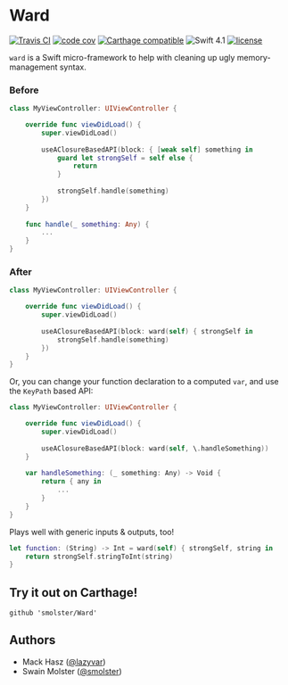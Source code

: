 # Ward
[![Travis CI](https://img.shields.io/travis/smolster/Ward/master.svg?style=flat-square)](https://travis-ci.org/smolster/Ward) [![code cov](https://img.shields.io/codecov/c/github/smolster/Ward.svg?style=flat-square)](https://codecov.io/gh/smolster/Ward) [![Carthage compatible](https://img.shields.io/badge/Carthage-compatible-4BC51D.svg?style=flat-square)](https://github.com/Carthage/Carthage) ![Swift 4.1](https://img.shields.io/badge/Swift-4.1-orange.svg?style=flat-square) [![license](	https://img.shields.io/github/license/smolster/Ward.svg?style=flat-square)](https://github.com/smolster/Ward/blob/master/LICENSE)

`ward` is a Swift micro-framework to help with cleaning up ugly memory-management syntax.

### Before
```swift
class MyViewController: UIViewController {

    override func viewDidLoad() {
        super.viewDidLoad()
        
        useAClosureBasedAPI(block: { [weak self] something in
            guard let strongSelf = self else {
                return
            }
            
            strongSelf.handle(something)
        })
    }
    
    func handle(_ something: Any) { 
        ...
    }
}
```

### After

```swift
class MyViewController: UIViewController {

    override func viewDidLoad() {
        super.viewDidLoad()
        
        useAClosureBasedAPI(block: ward(self) { strongSelf in
            strongSelf.handle(something)
        })
    }
}
```

Or, you can change your function declaration to a computed `var`, and use the `KeyPath` based API:

```swift
class MyViewController: UIViewController {

    override func viewDidLoad() {
        super.viewDidLoad()
        
        useAClosureBasedAPI(block: ward(self, \.handleSomething))
    }
    
    var handleSomething: (_ something: Any) -> Void { 
        return { any in 
            ...
        }
    }
}
```

Plays well with generic inputs & outputs, too!

```swift
let function: (String) -> Int = ward(self) { strongSelf, string in
    return strongSelf.stringToInt(string)
}
```

## Try it out on Carthage!
```
github 'smolster/Ward'
```

## Authors
- Mack Hasz ([@lazyvar](https://github.com/lazyvar))
- Swain Molster ([@smolster](https://github.com/smolster))
